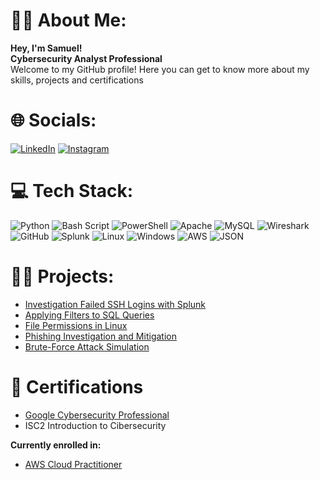 # 🙋‍♂️ About Me:

<strong> Hey, I'm Samuel! </strong> <br> <strong> Cybersecurity Analyst Professional </strong> <br>
Welcome to my GitHub profile! Here you can get to know more about my skills, projects and certifications


# 🌐 Socials:
[![LinkedIn](https://img.shields.io/badge/LinkedIn-%230077B5.svg?logo=linkedin&logoColor=white)](https://linkedin.com/in/sbrito96) [![Instagram](https://img.shields.io/badge/Instagram-%23E4405F.svg?logo=Instagram&logoColor=white)](https://instagram.com/sbrito96)  

# 💻 Tech Stack:
![Python](https://img.shields.io/badge/python-3670A0?style=for-the-badge&logo=python&logoColor=ffdd54) ![Bash Script](https://img.shields.io/badge/bash_script-%23121011.svg?style=for-the-badge&logo=gnu-bash&logoColor=white) ![PowerShell](https://img.shields.io/badge/PowerShell-%235391FE.svg?style=for-the-badge&logo=powershell&logoColor=white) ![Apache](https://img.shields.io/badge/apache-%23D42029.svg?style=for-the-badge&logo=apache&logoColor=white) ![MySQL](https://img.shields.io/badge/mysql-4479A1.svg?style=for-the-badge&logo=mysql&logoColor=white) ![Wireshark](https://img.shields.io/badge/Wireshark-1679A1?style=for-the-badge&logo=wireshark&logoColor=white) ![GitHub](https://img.shields.io/badge/github-%23121011.svg?style=for-the-badge&logo=github&logoColor=white) ![Splunk](https://img.shields.io/badge/splunk-%23000000.svg?style=for-the-badge&logo=splunk&logoColor=white) ![Linux](https://img.shields.io/badge/Linux-000000?style=for-the-badge&logo=linux&logoColor=white) ![Windows](https://img.shields.io/badge/Windows-0078D6?style=for-the-badge&logo=windows&logoColor=white) ![AWS](https://img.shields.io/badge/AWS-232F3E?style=for-the-badge&logo=amazonaws&logoColor=white) ![JSON](https://img.shields.io/badge/JSON-000000?style=for-the-badge&logo=json&logoColor=white)



# 👨‍💻 Projects:

- [Investigation Failed SSH Logins with Splunk](https://github.com/sbrito96/investigation-failed-SSH-logins-Splunk)
- [Applying Filters to SQL Queries](https://github.com/sbrito96/filter-SQL-queries)
- [File Permissions in Linux](https://github.com/sbrito96/file-permissions-linux)
- [Phishing Investigation and Mitigation](https://github.com/sbrito96/phishing-investigation)
- [Brute-Force Attack Simulation](https://github.com/sbrito96/brute-force-attack)


# 📜 Certifications

- [Google Cybersecurity Professional](https://www.credly.com/badges/9a957a70-64d8-4833-9ba7-08ba0ab2badc)
- ISC2 Introduction to Cibersecurity

<b> Currently enrolled in: </b>

- [AWS Cloud Practitioner](https://aws.amazon.com/certification/certified-cloud-practitioner)


<!-- Proudly created with GPRM (

